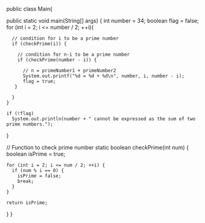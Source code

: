 public class Main{

  public static void main(String[] args) {
    int number = 34;
    boolean flag = false;
    for (int i = 2; i <= number / 2; ++i){

      // condition for i to be a prime number
      if (checkPrime(i)) {

        // condition for n-i to be a prime number
        if (checkPrime(number - i)) {

          // n = primeNumber1 + primeNumber2
          System.out.printf("%d = %d + %d\n", number, i, number - i);
          flag = true;
       } 

      }
    }

    if (!flag)
      System.out.println(number + " cannot be expressed as the sum of two prime numbers.");
  }

  // Function to check prime number
  static boolean checkPrime(int num) {
    boolean isPrime = true;

    for (int i = 2; i <= num / 2; ++i) {
      if (num % i == 0) {
        isPrime = false;
        break;
      }
    }

    return isPrime;
  }
}
